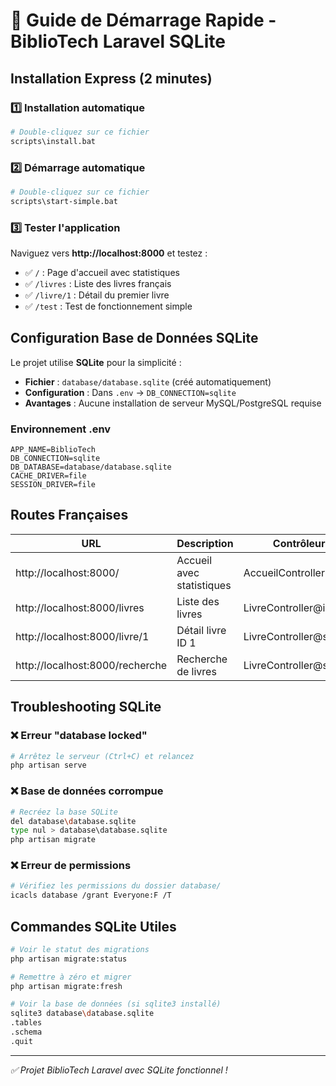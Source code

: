 # 🚀 Guide de Démarrage Rapide - BiblioTech Laravel SQLite

## Installation Express (2 minutes)

### 1️⃣ Installation automatique
```bash
# Double-cliquez sur ce fichier
scripts\install.bat
```

### 2️⃣ Démarrage automatique  
```bash
# Double-cliquez sur ce fichier
scripts\start-simple.bat
```

### 3️⃣ Tester l'application
Naviguez vers **http://localhost:8000** et testez :
- ✅ `/` : Page d'accueil avec statistiques
- ✅ `/livres` : Liste des livres français
- ✅ `/livre/1` : Détail du premier livre
- ✅ `/test` : Test de fonctionnement simple

## Configuration Base de Données SQLite

Le projet utilise **SQLite** pour la simplicité :
- **Fichier** : `database/database.sqlite` (créé automatiquement)
- **Configuration** : Dans `.env` → `DB_CONNECTION=sqlite`
- **Avantages** : Aucune installation de serveur MySQL/PostgreSQL requise

### Environnement .env
```env
APP_NAME=BiblioTech
DB_CONNECTION=sqlite
DB_DATABASE=database/database.sqlite
CACHE_DRIVER=file
SESSION_DRIVER=file
```

## Routes Françaises

| URL | Description | Contrôleur |
|-----|-------------|------------|
| http://localhost:8000/ | Accueil avec statistiques | AccueilController |
| http://localhost:8000/livres | Liste des livres | LivreController@index |
| http://localhost:8000/livre/1 | Détail livre ID 1 | LivreController@show |
| http://localhost:8000/recherche | Recherche de livres | LivreController@search |

## Troubleshooting SQLite

### ❌ Erreur "database locked"
```bash
# Arrêtez le serveur (Ctrl+C) et relancez
php artisan serve
```

### ❌ Base de données corrompue
```bash
# Recréez la base SQLite
del database\database.sqlite
type nul > database\database.sqlite
php artisan migrate
```

### ❌ Erreur de permissions
```bash
# Vérifiez les permissions du dossier database/
icacls database /grant Everyone:F /T
```

## Commandes SQLite Utiles

```bash
# Voir le statut des migrations
php artisan migrate:status

# Remettre à zéro et migrer
php artisan migrate:fresh

# Voir la base de données (si sqlite3 installé)
sqlite3 database\database.sqlite
.tables
.schema
.quit
```

---
*✅ Projet BiblioTech Laravel avec SQLite fonctionnel !*